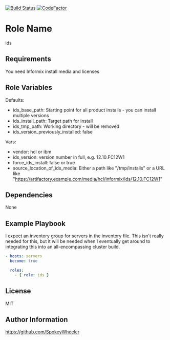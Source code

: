 [![Build Status](https://travis-ci.com/SpokeyWheeler/ids.svg?branch=master)](https://travis-ci.com/SpokeyWheeler/ids)
[![CodeFactor](https://www.codefactor.io/repository/github/spokeywheeler/ids/badge)](https://www.codefactor.io/repository/github/spokeywheeler/ids)

Role Name
=========

ids

Requirements
------------

You need Informix install media and licenses

Role Variables
--------------

Defaults:

* ids_base_path: Starting point for all product installs - you can install multiple versions
* ids_install_path: Target path for install
* ids_tmp_path: Working directory - will be removed
* ids_version_previously_installed: false

Vars:

* vendor: hcl or ibm
* ids_version: version number in full, e.g. 12.10.FC12W1
* force_ids_install: false or true
* source_location_of_ids_media: Either a path like "/tmp/installs" or a URL like "https://artifactory.example.com/media/hcl/informix/ids/12.10.FC12W1"

Dependencies
------------

None

Example Playbook
----------------

I expect an inventory group for servers in the inventory file. This isn't really needed for this, but it will be needed when I eventually get around to integrating this into an all-encompassing cluster build.

```yaml
- hosts: servers
  become: true

  roles:
    - { role: ids }
```

License
-------

MIT

Author Information
------------------

<https://github.com/SpokeyWheeler>
